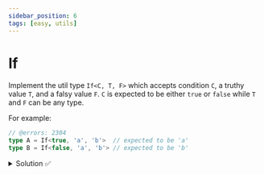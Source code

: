 ```yaml
---
sidebar_position: 6
tags: [easy, utils]
---
```


# If

Implement the util type `If<C, T, F>` which accepts condition `C`, a truthy value `T`, and a falsy value `F`. `C` is expected to be either `true` or `false` while `T` and `F` can be any type.

For example:

```ts twoslash
// @errors: 2304
type A = If<true, 'a', 'b'>  // expected to be 'a'
type B = If<false, 'a', 'b'> // expected to be 'b'
```

<details>
  <summary>Solution ✅</summary>

```ts twoslash {1}
type If<C, T, F> = C extends true ? T : C extends false ? F : never

type A = If<true, 'a', 'b'>  // expected to be 'a'
type B = If<false, 'a', 'b'> // expected to be 'b'
type C = If<{}, 'a', 'b'> // expected to be never
```
</details>